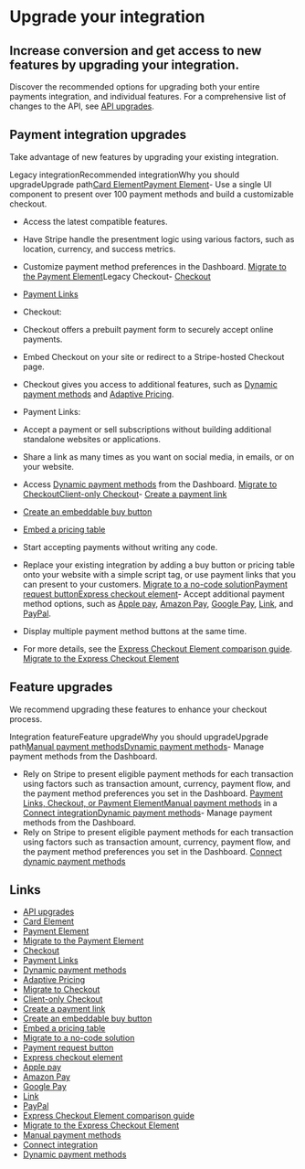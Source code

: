 # Upgrade your integration

## Increase conversion and get access to new features by upgrading your integration.

Discover the recommended options for upgrading both your entire payments
integration, and individual features. For a comprehensive list of changes to the
API, see [API upgrades](https://docs.stripe.com/upgrades).

## Payment integration upgrades

Take advantage of new features by upgrading your existing integration.

Legacy integrationRecommended integrationWhy you should upgradeUpgrade path[Card
Element](https://docs.stripe.com/payments/payment-card-element-comparison)[Payment
Element](https://docs.stripe.com/payments/payment-element)- Use a single UI
component to present over 100 payment methods and build a customizable checkout.
- Access the latest compatible features.
- Have Stripe handle the presentment logic using various factors, such as
location, currency, and success metrics.
- Customize payment method preferences in the Dashboard.
[Migrate to the Payment
Element](https://docs.stripe.com/payments/payment-element/migration)Legacy
Checkout-
[Checkout](https://docs.stripe.com/payments/checkout/how-checkout-works)
- [Payment Links](https://docs.stripe.com/payment-links)
- Checkout:

- Checkout offers a prebuilt payment form to securely accept online payments.
- Embed Checkout on your site or redirect to a Stripe-hosted Checkout page.
- Checkout gives you access to additional features, such as [Dynamic payment
methods](https://docs.stripe.com/payments/payment-methods/dynamic-payment-methods)
and [Adaptive
Pricing](https://docs.stripe.com/payments/checkout/adaptive-pricing).
- Payment Links:

- Accept a payment or sell subscriptions without building additional standalone
websites or applications.
- Share a link as many times as you want on social media, in emails, or on your
website.
- Access [Dynamic payment
methods](https://docs.stripe.com/payments/payment-methods/dynamic-payment-methods)
from the Dashboard.
[Migrate to
Checkout](https://docs.stripe.com/payments/checkout/migration)[Client-only
Checkout](https://docs.stripe.com/payments/checkout/client)- [Create a payment
link](https://docs.stripe.com/payment-links/create)
- [Create an embeddable buy
button](https://docs.stripe.com/payment-links/buy-button)
- [Embed a pricing
table](https://docs.stripe.com/payments/checkout/pricing-table)
- Start accepting payments without writing any code.
- Replace your existing integration by adding a buy button or pricing table onto
your website with a simple script tag, or use payment links that you can present
to your customers.
[Migrate to a no-code
solution](https://docs.stripe.com/no-code/get-started#get-retain-subscribers)[Payment
request
button](https://docs.stripe.com/stripe-js/elements/payment-request-button)[Express
checkout element](https://docs.stripe.com/elements/express-checkout-element)-
Accept additional payment method options, such as [Apple
pay](https://docs.stripe.com/apple-pay), [Amazon
Pay](https://docs.stripe.com/payments/amazon-pay), [Google
Pay](https://docs.stripe.com/google-pay),
[Link](https://docs.stripe.com/payments/link), and
[PayPal](https://docs.stripe.com/payments/paypal).
- Display multiple payment method buttons at the same time.
- For more details, see the [Express Checkout Element comparison
guide](https://docs.stripe.com/elements/express-checkout-element/comparison).
[Migrate to the Express Checkout
Element](https://docs.stripe.com/elements/express-checkout-element/migration)
## Feature upgrades

We recommend upgrading these features to enhance your checkout process.

Integration featureFeature upgradeWhy you should upgradeUpgrade path[Manual
payment
methods](https://docs.stripe.com/payments/payment-methods/integration-options#listing-payment-methods-manually)[Dynamic
payment
methods](https://docs.stripe.com/payments/payment-methods/dynamic-payment-methods)-
Manage payment methods from the Dashboard.
- Rely on Stripe to present eligible payment methods for each transaction using
factors such as transaction amount, currency, payment flow, and the payment
method preferences you set in the Dashboard.
[Payment Links, Checkout, or Payment
Element](https://docs.stripe.com/payments/payment-methods/dynamic-payment-methods)[Manual
payment
methods](https://docs.stripe.com/payments/payment-methods/integration-options#listing-payment-methods-manually)
in a [Connect integration](https://docs.stripe.com/connect)[Dynamic payment
methods](https://docs.stripe.com/connect/dynamic-payment-methods)- Manage
payment methods from the Dashboard.
- Rely on Stripe to present eligible payment methods for each transaction using
factors such as transaction amount, currency, payment flow, and the payment
method preferences you set in the Dashboard.
[Connect dynamic payment
methods](https://docs.stripe.com/connect/dynamic-payment-methods)

## Links

- [API upgrades](https://docs.stripe.com/upgrades)
- [Card
Element](https://docs.stripe.com/payments/payment-card-element-comparison)
- [Payment Element](https://docs.stripe.com/payments/payment-element)
- [Migrate to the Payment
Element](https://docs.stripe.com/payments/payment-element/migration)
- [Checkout](https://docs.stripe.com/payments/checkout/how-checkout-works)
- [Payment Links](https://docs.stripe.com/payment-links)
- [Dynamic payment
methods](https://docs.stripe.com/payments/payment-methods/dynamic-payment-methods)
- [Adaptive Pricing](https://docs.stripe.com/payments/checkout/adaptive-pricing)
- [Migrate to Checkout](https://docs.stripe.com/payments/checkout/migration)
- [Client-only Checkout](https://docs.stripe.com/payments/checkout/client)
- [Create a payment link](https://docs.stripe.com/payment-links/create)
- [Create an embeddable buy
button](https://docs.stripe.com/payment-links/buy-button)
- [Embed a pricing
table](https://docs.stripe.com/payments/checkout/pricing-table)
- [Migrate to a no-code
solution](https://docs.stripe.com/no-code/get-started#get-retain-subscribers)
- [Payment request
button](https://docs.stripe.com/stripe-js/elements/payment-request-button)
- [Express checkout
element](https://docs.stripe.com/elements/express-checkout-element)
- [Apple pay](https://docs.stripe.com/apple-pay)
- [Amazon Pay](https://docs.stripe.com/payments/amazon-pay)
- [Google Pay](https://docs.stripe.com/google-pay)
- [Link](https://docs.stripe.com/payments/link)
- [PayPal](https://docs.stripe.com/payments/paypal)
- [Express Checkout Element comparison
guide](https://docs.stripe.com/elements/express-checkout-element/comparison)
- [Migrate to the Express Checkout
Element](https://docs.stripe.com/elements/express-checkout-element/migration)
- [Manual payment
methods](https://docs.stripe.com/payments/payment-methods/integration-options#listing-payment-methods-manually)
- [Connect integration](https://docs.stripe.com/connect)
- [Dynamic payment
methods](https://docs.stripe.com/connect/dynamic-payment-methods)